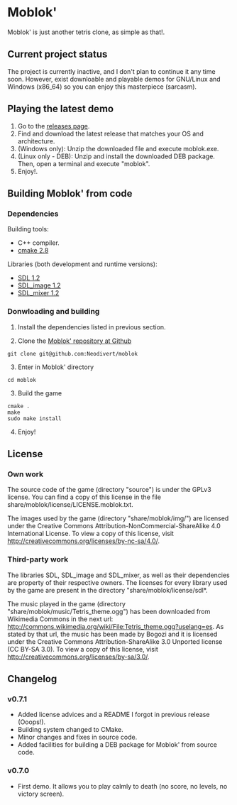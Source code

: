 # Moblok'
Moblok' is just another tetris clone, as simple as that!.

## Current project status
The project is currently inactive, and I don't plan to continue it any time soon. However, exist downloable and playable demos for GNU/Linux and Windows (x86_64) so you can enjoy this masterpiece (sarcasm).

## Playing the latest demo

1. Go to the [releases page](https://github.com/Neodivert/moblok/releases).
2. Find and download the latest release that matches your OS and architecture.
3. (Windows only): Unzip the downloaded file and execute moblok.exe.
3. (Linux only - DEB): Unzip and install the downloaded DEB package. Then, open a terminal and execute "moblok".
4. Enjoy!.

## Building Moblok' from code

### Dependencies

Building tools:
- C++ compiler.
- [cmake 2.8](http://www.cmake.org/)

Libraries (both development and runtime versions):
- [SDL 1.2](http://www.libsdl.org/)
- [SDL_image 1.2](http://www.libsdl.org/projects/SDL_image/release-1.2.html)
- [SDL_mixer 1.2](http://www.libsdl.org/projects/SDL_mixer/release-1.2.html)

### Donwloading and building

1. Install the dependencies listed in previous section.

2. Clone the [Moblok' repository at Github](https://github.com/Neodivert/moblok/)
```
git clone git@github.com:Neodivert/moblok 
```

3. Enter in Moblok' directory
```
cd moblok
```

3. Build the game
```
cmake .
make
sudo make install
```

4. Enjoy!

## License

### Own work

The source code of the game (directory "source") is under the GPLv3 license. You can find a copy of this license in the file share/moblok/license/LICENSE.moblok.txt.

The images used by the game (directory "share/moblok/img/") are licensed under the Creative Commons Attribution-NonCommercial-ShareAlike 4.0 International License. To view a copy of this license, visit http://creativecommons.org/licenses/by-nc-sa/4.0/.

### Third-party work

The libraries SDL, SDL_image and SDL_mixer, as well as their dependencies are property of their respective owners. The licenses for every library used by the game are present in the directory "share/moblok/license/sdl*.

The music played in the game (directory "share/moblok/music/Tetris_theme.ogg") has been downloaded from Wikimedia Commons in the next url: http://commons.wikimedia.org/wiki/File:Tetris_theme.ogg?uselang=es. As stated by that url, the music has been made by Bogozi and it is licensed under the Creative Commons Attribution-ShareAlike 3.0 Unported license (CC BY-SA 3.0). To view a copy of this license, visit http://creativecommons.org/licenses/by-sa/3.0/.

## Changelog

### v0.7.1
- Added license advices and a README I forgot in previous release (Ooops!).
- Building system changed to CMake.
- Minor changes and fixes in source code.
- Added facilities for building a DEB package for Moblok' from source code.

### v0.7.0
- First demo. It allows you to play calmly to death (no score, no levels, no victory screen).
